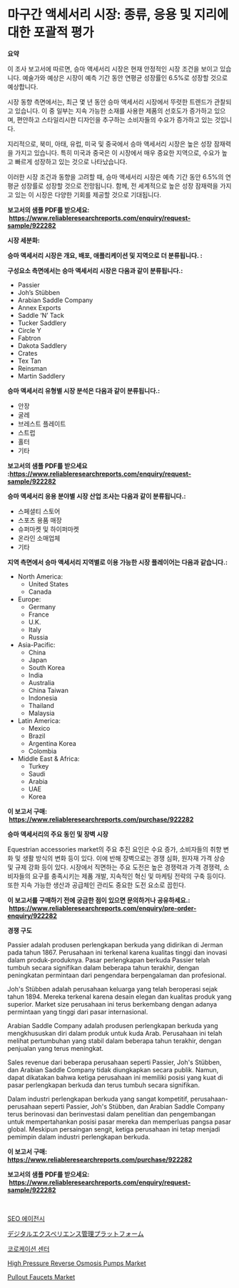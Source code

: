 <p><h1>마구간 액세서리 시장: 종류, 응용 및 지리에 대한 포괄적 평가</h1></p><p><strong>요약</strong></p>
<p><p>이 조사 보고서에 따르면, 승마 액세서리 시장은 현재 안정적인 시장 조건을 보이고 있습니다. 예술가와 예상은 시장이 예측 기간 동안 연평균 성장률인 6.5%로 성장할 것으로 예상합니다.</p><p>시장 동향 측면에서는, 최근 몇 년 동안 승마 액세서리 시장에서 뚜렷한 트렌드가 관찰되고 있습니다. 이 중 일부는 지속 가능한 소재를 사용한 제품의 선호도가 증가하고 있으며, 편안하고 스타일리시한 디자인을 추구하는 소비자들의 수요가 증가하고 있는 것입니다.</p><p>지리적으로, 북미, 아태, 유럽, 미국 및 중국에서 승마 액세서리 시장은 높은 성장 잠재력을 가지고 있습니다. 특히 미국과 중국은 이 시장에서 매우 중요한 지역으로, 수요가 높고 빠르게 성장하고 있는 것으로 나타났습니다.</p><p>이러한 시장 조건과 동향을 고려할 때, 승마 액세서리 시장은 예측 기간 동안 6.5%의 연평균 성장률로 성장할 것으로 전망됩니다. 함께, 전 세계적으로 높은 성장 잠재력을 가지고 있는 이 시장은 다양한 기회를 제공할 것으로 기대됩니다.</p></p>
<p><strong>보고서의 샘플 PDF를 받으세요: &nbsp;<a href="https://www.reliableresearchreports.com/enquiry/request-sample/922282">https://www.reliableresearchreports.com/enquiry/request-sample/922282</a></strong></p>
<p><strong>시장 세분화:</strong></p>
<p><strong> 승마 액세서리 시장은 개요, 배포, 애플리케이션 및 지역으로 더 분류됩니다. :</strong></p>
<p><strong>구성요소 측면에서는 승마 액세서리 시장은 다음과 같이 분류됩니다.:</strong></p>
<p><ul><li>Passier</li><li>Joh’s Stübben</li><li>Arabian Saddle Company</li><li>Annex Exports</li><li>Saddle ‘N’ Tack</li><li>Tucker Saddlery</li><li>Circle Y</li><li>Fabtron</li><li>Dakota Saddlery</li><li>Crates</li><li>Tex Tan</li><li>Reinsman</li><li>Martin Saddlery</li></ul></p>
<p><strong> 승마 액세서리 유형별 시장 분석은 다음과 같이 분류됩니다.:</strong></p>
<p><ul><li>안장</li><li>굴레</li><li>브레스트 플레이트</li><li>스트럽</li><li>홀터</li><li>기타</li></ul></p>
<p><strong>보고서의 샘플 PDF를 받으세요 :<a href="https://www.reliableresearchreports.com/enquiry/request-sample/922282">https://www.reliableresearchreports.com/enquiry/request-sample/922282</a></strong></p>
<p><strong> 승마 액세서리 응용 분야별 시장 산업 조사는 다음과 같이 분류됩니다.:</strong></p>
<p><ul><li>스페셜티 스토어</li><li>스포츠 용품 매장</li><li>슈퍼마켓 및 하이퍼마켓</li><li>온라인 소매업체</li><li>기타</li></ul></p>
<p><strong>지역 측면에서 승마 액세서리 지역별로 이용 가능한 시장 플레이어는 다음과 같습니다.:</strong></p>
<p><ul>
    <li>
        North America:
        <ul>
            <li>United States</li>
            <li>Canada</li>
        </ul>
    </li>
    <li>
        Europe:
        <ul>
            <li>Germany</li>
            <li>France</li>
            <li>U.K.</li>
            <li>Italy</li>
            <li>Russia</li>
        </ul>
    </li>
    <li>
        Asia-Pacific:
        <ul>
            <li>China</li>
            <li>Japan</li>
            <li>South Korea</li>
            <li>India</li>
            <li>Australia</li>
            <li>China Taiwan</li>
            <li>Indonesia</li>
            <li>Thailand</li>
            <li>Malaysia</li>
        </ul>
    </li>
    <li>
        Latin America:
        <ul>
            <li>Mexico</li>
            <li>Brazil</li>
            <li>Argentina Korea</li>
            <li>Colombia</li>
        </ul>
    </li>
    <li>
        Middle East & Africa:
        <ul>
            <li>Turkey</li>
            <li>Saudi</li>
            <li>Arabia</li>
            <li>UAE</li>
            <li>Korea</li>
        </ul>
    </li>
    </ul></p>
<p><strong>이 보고서 구매: &nbsp;<a href="https://www.reliableresearchreports.com/purchase/922282">https://www.reliableresearchreports.com/purchase/922282</a></strong></p>
<p><strong>승마 액세서리의 주요 동인 및 장벽 시장</strong></p>
<p><p>Equestrian accessories market의 주요 추진 요인은 수요 증가, 소비자들의 취향 변화 및 생활 방식의 변화 등이 있다. 이에 반해 장벽으로는 경쟁 심화, 원자재 가격 상승 및 규제 강화 등이 있다. 시장에서 직면하는 주요 도전은 높은 경쟁력과 가격 경쟁력, 소비자들의 요구를 충족시키는 제품 개발, 지속적인 혁신 및 마케팅 전략의 구축 등이다. 또한 지속 가능한 생산과 공급체인 관리도 중요한 도전 요소로 꼽힌다.</p></p>
<p><strong>이 보고서를 구매하기 전에 궁금한 점이 있으면 문의하거나 공유하세요.: &nbsp;<a href="https://www.reliableresearchreports.com/enquiry/pre-order-enquiry/922282">https://www.reliableresearchreports.com/enquiry/pre-order-enquiry/922282</a></strong></p>
<p><strong>경쟁 구도</strong></p>
<p><p>Passier adalah produsen perlengkapan berkuda yang didirikan di Jerman pada tahun 1867. Perusahaan ini terkenal karena kualitas tinggi dan inovasi dalam produk-produknya. Pasar perlengkapan berkuda Passier telah tumbuh secara signifikan dalam beberapa tahun terakhir, dengan peningkatan permintaan dari pengendara berpengalaman dan profesional.</p><p>Joh's Stübben adalah perusahaan keluarga yang telah beroperasi sejak tahun 1894. Mereka terkenal karena desain elegan dan kualitas produk yang superior. Market size perusahaan ini terus berkembang dengan adanya permintaan yang tinggi dari pasar internasional.</p><p>Arabian Saddle Company adalah produsen perlengkapan berkuda yang mengkhususkan diri dalam produk untuk kuda Arab. Perusahaan ini telah melihat pertumbuhan yang stabil dalam beberapa tahun terakhir, dengan penjualan yang terus meningkat.</p><p>Sales revenue dari beberapa perusahaan seperti Passier, Joh's Stübben, dan Arabian Saddle Company tidak diungkapkan secara publik. Namun, dapat dikatakan bahwa ketiga perusahaan ini memiliki posisi yang kuat di pasar perlengkapan berkuda dan terus tumbuh secara signifikan.</p><p>Dalam industri perlengkapan berkuda yang sangat kompetitif, perusahaan-perusahaan seperti Passier, Joh's Stübben, dan Arabian Saddle Company terus berinovasi dan berinvestasi dalam penelitian dan pengembangan untuk mempertahankan posisi pasar mereka dan memperluas pangsa pasar global. Meskipun persaingan sengit, ketiga perusahaan ini tetap menjadi pemimpin dalam industri perlengkapan berkuda.</p></p>
<p><strong>이 보고서 구매: &nbsp; <a href="https://www.reliableresearchreports.com/purchase/922282">https://www.reliableresearchreports.com/purchase/922282</a></strong></p>
<p><strong>보고서의 샘플 PDF를 받으세요: &nbsp;<a href="https://www.reliableresearchreports.com/enquiry/request-sample/922282">https://www.reliableresearchreports.com/enquiry/request-sample/922282</a></strong><strong></strong></p>
<p>&nbsp;</p>
<p><p><a href="https://github.com/laholand/Market-Research-Report-List-2/blob/main/6379568182479.md">SEO 에이전시</a></p><p><a href="https://github.com/mohamedbakry57/Market-Research-Report-List-2/blob/main/8122859182483.md">デジタルエクスペリエンス管理プラットフォーム</a></p><p><a href="https://github.com/sougarounis/Market-Research-Report-List-2/blob/main/1229700182480.md">코로케이션 센터</a></p><p><a href="https://github.com/indrystar/Market-Research-Report-List-2/blob/main/high-pressure-reverse-osmosis-pumps-market.md">High Pressure Reverse Osmosis Pumps Market</a></p><p><a href="https://issuu.com/reportprime-2/docs/pullout-faucets-market-size-2030.pptx">Pullout Faucets Market</a></p></p>
